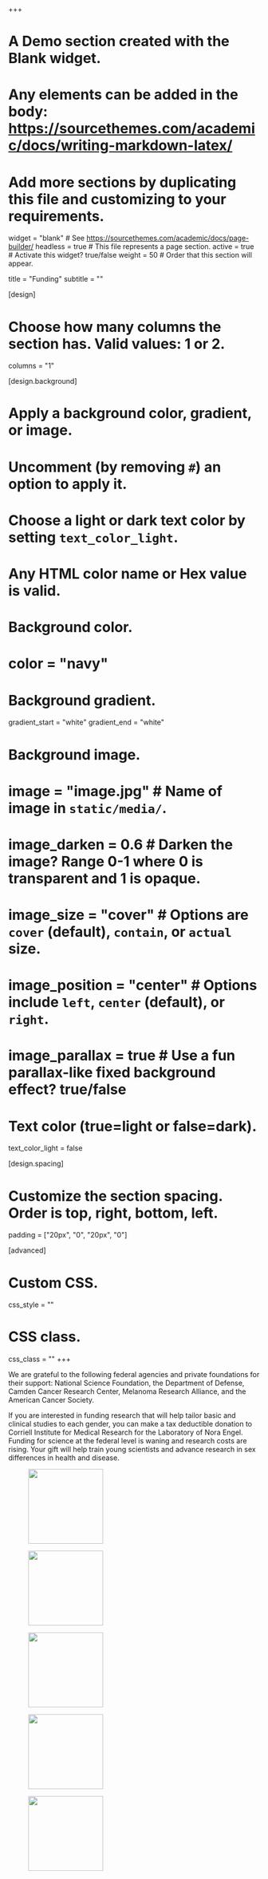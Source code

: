 +++
# A Demo section created with the Blank widget.
# Any elements can be added in the body: https://sourcethemes.com/academic/docs/writing-markdown-latex/
# Add more sections by duplicating this file and customizing to your requirements.

widget = "blank"  # See https://sourcethemes.com/academic/docs/page-builder/
headless = true  # This file represents a page section.
active = true  # Activate this widget? true/false
weight = 50  # Order that this section will appear.

title = "Funding"
subtitle = ""

[design]
  # Choose how many columns the section has. Valid values: 1 or 2.
  columns = "1"

[design.background]
  # Apply a background color, gradient, or image.
  #   Uncomment (by removing `#`) an option to apply it.
  #   Choose a light or dark text color by setting `text_color_light`.
  #   Any HTML color name or Hex value is valid.

  # Background color.
  # color = "navy"

  # Background gradient.
  gradient_start = "white"
  gradient_end = "white"

  # Background image.
  # image = "image.jpg"  # Name of image in `static/media/`.
  # image_darken = 0.6  # Darken the image? Range 0-1 where 0 is transparent and 1 is opaque.
  # image_size = "cover"  #  Options are `cover` (default), `contain`, or `actual` size.
  # image_position = "center"  # Options include `left`, `center` (default), or `right`.
  # image_parallax = true  # Use a fun parallax-like fixed background effect? true/false

  # Text color (true=light or false=dark).
  text_color_light = false

[design.spacing]
  # Customize the section spacing. Order is top, right, bottom, left.
  padding = ["20px", "0", "20px", "0"]

[advanced]
 # Custom CSS.
 css_style = ""

 # CSS class.
 css_class = ""
+++


We are grateful to the following federal agencies and private foundations for their support: National Science Foundation, the Department of Defense, Camden Cancer Research Center, Melanoma Research Alliance, and the American Cancer Society.

If you are interested in funding research that will help tailor basic and clinical studies to each gender, you can make a tax deductible donation to Corriell Institute for Medical Research for the Laboratory of Nora Engel. Funding for science at the federal level is waning and research costs are rising. Your gift will help train young scientists and advance research in sex differences in health and disease.

<figure> <img src="/media/img/nsf_bitmap_logo.png" class="research-icon-left" style="height:150px;">
</figure>
<figure> <img src="/media/img/DoD.jpeg" class="research-icon-left" style="height:150px;">
</figure>
<figure> <img src="/media/img/MelanomaResearchAlliance.png" class="research-icon-left" style="height:150px;">
</figure>
<figure> <img src="/media/img/ACS.png" class="research-icon-left" style="height:150px;">
</figure>
<figure> <img src="/media/img/camden_cancer.png" class="research-icon-right" style="height:150px;">
</figure>
